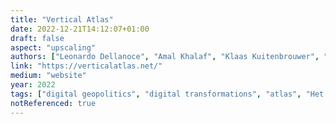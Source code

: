 ```yaml
---
title: "Vertical Atlas"
date: 2022-12-21T14:12:07+01:00
draft: false
aspect: "upscaling"
authors: ["Leonardo Dellanoce", "Amal Khalaf", "Klaas Kuitenbrouwer", "Nanjala Nyabola", "Renée Roukens", "Arthur Steiner", "Mi You"]
link: "https://verticalatlas.net/"
medium: "website"
year: 2022
tags: ["digital geopolitics", "digital transformations", "atlas", "Het Nieuwe Instituut", "Digital Earth research fellowship", "Sophia Al Maria, Heba Y. Amin, Lotte Arndt, Benjamin H. Bratton, Kévin Bray, James Bridle, Ingrid Burrington, Adriana Bustos, Ben Cerveny, Guo Cheng, Chimurenga, Cristina Cochior, Sounak Das, Data Justice Lab (Philippa Metcalfe, Fieke Jansen), Pablo DeSoto, Alexis Destoop, Marjolijn Dijkman, DISNOVATION.ORG, Maarten Vanden Eynde, Cao Fei, Shuang Lu Frost, Maya Indira Ganesh, Pélagie Gbaguidi, GCC Group, Geocinema (Asia Bazdyrieva, Solveig Qu Suess), John Gerrard, Oulimata Gueye, Camille Henrot, Femke Herregraven, Yuk Hui, Sanneke Huisman, Victoria Ivanova, Vladan Joler, Isaac Kariuki, Klaas Kuitenbrouwer, Francois Knoetze, Srinivas Kodali, Bogna Konior, Lukáš Likavčan, Abu Bakarr Mansaray, Svitlana Matviyenko, Emo de Medeiros, Metahaven, Dorine Mokha, Jean Katambayi Mukendi, Musasa, Katja Novitskova, Nanjala Nyabola, Trevor Paglen, Alice Piva, Chen ‘Stanley’ Qiufan, Nii Quaynor, Elia Rediger, Tabita Rezaire, Lucas Rolim, Bassem Saad, Nanjira Sambuli, Georges Senga, Nzilani Simu, Andrej Škufca, Ksenia Tatarchenko, Suzanne Treister, Unknown Fields, Jordi Vallverdú, Richard Vijgen, Sarah Waiswa, Zhan Wang, Kedolwa Waziri, Mi You, Qiu Zhijie, Dan Zhu"]
notReferenced: true
---
```

